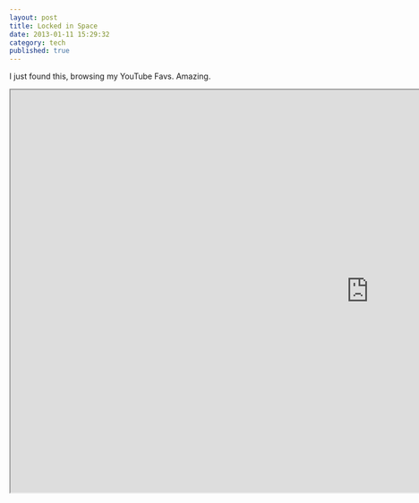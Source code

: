 ```yaml
---
layout: post
title: Locked in Space
date: 2013-01-11 15:29:32
category: tech
published: true
---
```


I just found this, browsing my YouTube Favs. Amazing.<br>
<div class="video-container-16-9">
<iframe width="1280" height="720" src="http://www.youtube.com/embed/Ws6AAhTw7RA"></iframe>
</div>